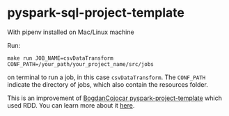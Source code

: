 # pyspark-sql-project-template

With pipenv installed on Mac/Linux machine

Run:

`make run JOB_NAME=csvDataTransform CONF_PATH=/your_path/your_project_name/src/jobs`

on terminal to run a job, in this case `csvDataTransform`. The `CONF_PATH` indicate the directory
of jobs, which also contain the resources folder.

This is an improvement of [BogdanCojocar pyspark-project-template](https://github.com/BogdanCojocar/medium-articles/tree/master/pyspark-project-template) which used RDD. You can learn more about it [here](https://towardsdatascience.com/how-to-setup-the-pyspark-environment-for-development-with-good-software-engineering-practices-5fb457433a86).
